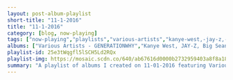 ```yaml
---
layout: post-album-playlist
short-title: "11-1-2016"
title: "11-1-2016"
category: [blog, now-playing]
tags: ["now-playing","playlists","various-artists","kanye-west,-jay-z,-big-sean","drake,-the-throne","drake","drake","drake","drake,-21-savage","drake","drake","drake","drake","drake,-lil-wayne","leonard-cohen","pete-josef","nofx","sum-41","phantogram","third-eye-blind","stereolab"]
albums: ["Various Artists - GENERATIONWHY","Kanye West, JAY-Z, Big Sean - Clique","Drake, The Throne - Pop Style","Drake - Summer Sixteen","Drake - Two Birds, One Stone","Drake - Fake Love","Drake, 21 Savage - Sneakin’","Drake - Back To Back","Drake - Charged Up","Drake - Right Hand","Drake - 0 To 100 / The Catch Up","Drake, Lil Wayne - The Motto (Explicit Version)","Leonard Cohen - You Want It Darker","Pete Josef - Colour","NOFX - First Ditch Effort","Sum 41 - 13 Voices","Phantogram - Three","Third Eye Blind - We Are Drugs","Stereolab - Cobra And Phases Group Play Voltage In The Milky Night"]
playlist-id: 25e3tWqgfl5lSCH5Ld2RQx
playlist-img: https://mosaic.scdn.co/640/ab67616d0000b2732959403a8f8a186fc25a22e6ab67616d0000b273476016bda5b12ea2a3eda8e5ab67616d0000b273bfaac9fe82f18eeba0f028e3ab67616d0000b273dcb7f77fa3d2dd9c121e760e
summary: "A playlist of albums I created on 11-01-2016 featuring Various Artists, Kanye West, JAY-Z, Big Sean, Drake, The Throne, Drake, Drake, Drake, Drake, 21 Savage, Drake, Drake, Drake, Drake, Drake, Lil Wayne, Leonard Cohen, Pete Josef, NOFX, Sum 41, Phantogram, Third Eye Blind, and Stereolab"
---
```

